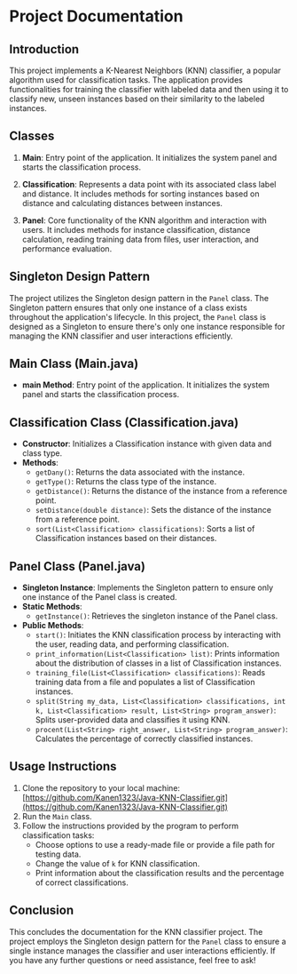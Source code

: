 # Project Documentation

## Introduction

This project implements a K-Nearest Neighbors (KNN) classifier, a popular algorithm used for classification tasks. The application provides functionalities for training the classifier with labeled data and then using it to classify new, unseen instances based on their similarity to the labeled instances.

## Classes

1. **Main**: Entry point of the application. It initializes the system panel and starts the classification process.

2. **Classification**: Represents a data point with its associated class label and distance. It includes methods for sorting instances based on distance and calculating distances between instances.

3. **Panel**: Core functionality of the KNN algorithm and interaction with users. It includes methods for instance classification, distance calculation, reading training data from files, user interaction, and performance evaluation.

## Singleton Design Pattern

The project utilizes the Singleton design pattern in the `Panel` class. The Singleton pattern ensures that only one instance of a class exists throughout the application's lifecycle. In this project, the `Panel` class is designed as a Singleton to ensure there's only one instance responsible for managing the KNN classifier and user interactions efficiently.

## Main Class (Main.java)

- **main Method**: Entry point of the application. It initializes the system panel and starts the classification process.

## Classification Class (Classification.java)

- **Constructor**: Initializes a Classification instance with given data and class type.
- **Methods**:
  - `getDany()`: Returns the data associated with the instance.
  - `getType()`: Returns the class type of the instance.
  - `getDistance()`: Returns the distance of the instance from a reference point.
  - `setDistance(double distance)`: Sets the distance of the instance from a reference point.
  - `sort(List<Classification> classifications)`: Sorts a list of Classification instances based on their distances.

## Panel Class (Panel.java)

- **Singleton Instance**: Implements the Singleton pattern to ensure only one instance of the Panel class is created.
- **Static Methods**:
  - `getInstance()`: Retrieves the singleton instance of the Panel class.
- **Public Methods**:
  - `start()`: Initiates the KNN classification process by interacting with the user, reading data, and performing classification.
  - `print_information(List<Classification> list)`: Prints information about the distribution of classes in a list of Classification instances.
  - `training_file(List<Classification> classifications)`: Reads training data from a file and populates a list of Classification instances.
  - `split(String my_data, List<Classification> classifications, int k, List<Classification> result, List<String> program_answer)`: Splits user-provided data and classifies it using KNN.
  - `procent(List<String> right_answer, List<String> program_answer)`: Calculates the percentage of correctly classified instances.

## Usage Instructions

1. Clone the repository to your local machine: 
[https://github.com/Kanen1323/Java-KNN-Classifier.git](https://github.com/Kanen1323/Java-KNN-Classifier.git)
2. Run the `Main` class.
3. Follow the instructions provided by the program to perform classification tasks:
   - Choose options to use a ready-made file or provide a file path for testing data.
   - Change the value of `k` for KNN classification.
   - Print information about the classification results and the percentage of correct classifications.

## Conclusion

This concludes the documentation for the KNN classifier project. The project employs the Singleton design pattern for the `Panel` class to ensure a single instance manages the classifier and user interactions efficiently. If you have any further questions or need assistance, feel free to ask!
